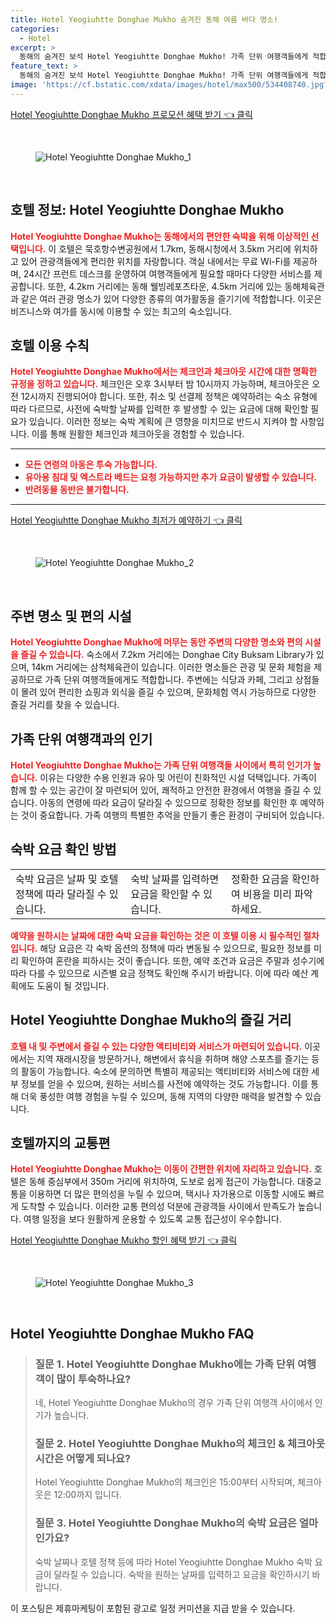 ```yaml
---
title: Hotel Yeogiuhtte Donghae Mukho 숨겨진 동해 여름 바다 명소!
categories:
  - Hotel
excerpt: >
  동해의 숨겨진 보석 Hotel Yeogiuhtte Donghae Mukho! 가족 단위 여행객들에게 적합한 이 3성급 호텔은 무료 WiFi와 24시간 프런트 서비스를 제공하며 주변 명소 탐방에 최적입니다. 해변의 경치를 만끽하며 특별한 휴식을 즐겨보세요!
feature_text: >
  동해의 숨겨진 보석 Hotel Yeogiuhtte Donghae Mukho! 가족 단위 여행객들에게 적합한 이 3성급 호텔은 무료 WiFi와 24시간 프런트 서비스를 제공하며 주변 명소 탐방에 최적입니다. 해변의 경치를 만끽하며 특별한 휴식을 즐겨보세요!
image: 'https://cf.bstatic.com/xdata/images/hotel/max500/534408740.jpg?k=f5f07913069499a54ca631b6cb5a922cb54bbb63c11919b23839387ebc2084ef&o=&hp=1'
---
```


<p><a class="modoo-button" href="https://tinyurl.com/2bzbcdob" rel="nofollow noopener">Hotel Yeogiuhtte Donghae Mukho 프로모션 혜택 받기 👈 클릭</a></p><br/>
<figure class="image"><img alt="Hotel Yeogiuhtte Donghae Mukho_1" src="https://cf.bstatic.com/xdata/images/hotel/max1024x768/534408710.jpg?k=15f4928f12b0512ab2b5216a50acda0e8e309ae0663a1c705b68a79bc9c9884c&amp;o=&amp;hp=1"/></figure><br/>

<h2 id="호텔_정보">호텔 정보: Hotel Yeogiuhtte Donghae Mukho</h2>
<p><b><span style="color: #ee2323;">Hotel Yeogiuhtte Donghae Mukho는 동해에서의 편안한 숙박을 위해 이상적인 선택입니다.</span></b> 이 호텔은 묵호항수변공원에서 1.7km, 동해시청에서 3.5km 거리에 위치하고 있어 관광객들에게 편리한 위치를 자랑합니다. 객실 내에서는 무료 Wi-Fi를 제공하며, 24시간 프런트 데스크를 운영하여 여행객들에게 필요할 때마다 다양한 서비스를 제공합니다. 또한, 4.2km 거리에는 동해 웰빙레포츠타운, 4.5km 거리에 있는 동해체육관과 같은 여러 관광 명소가 있어 다양한 종류의 여가활동을 즐기기에 적합합니다. 이곳은 비즈니스와 여가를 동시에 이용할 수 있는 최고의 숙소입니다.</p>
<h2 id="이용_수칙">호텔 이용 수칙</h2>
<p><b><span style="color: #ee2323;">Hotel Yeogiuhtte Donghae Mukho에서는 체크인과 체크아웃 시간에 대한 명확한 규정을 정하고 있습니다.</span></b> 체크인은 오후 3시부터 밤 10시까지 가능하며, 체크아웃은 오전 12시까지 진행되어야 합니다. 또한, 취소 및 선결제 정책은 예약하려는 숙소 유형에 따라 다르므로, 사전에 숙박할 날짜를 입력한 후 발생할 수 있는 요금에 대해 확인할 필요가 있습니다. 이러한 정보는 숙박 계획에 큰 영향을 미치므로 반드시 지켜야 할 사항입니다. 이를 통해 원활한 체크인과 체크아웃을 경험할 수 있습니다.</p>
<hr/>
<ul>
<li><b><span style="color: #ee2323;">모든 연령의 아동은 투숙 가능합니다.</span></b></li>
<li><b><span style="color: #ee2323;">유아용 침대 및 엑스트라 베드는 요청 가능하지만 추가 요금이 발생할 수 있습니다.</span></b></li>
<li><b><span style="color: #ee2323;">반려동물 동반은 불가합니다.</span></b></li>
</ul>
<hr/>
<p><a class="modoo-button" href="https://tinyurl.com/2bzbcdob" rel="nofollow noopener">Hotel Yeogiuhtte Donghae Mukho 최저가 예약하기 👈 클릭</a></p><br/>
<figure class="image"><img alt="Hotel Yeogiuhtte Donghae Mukho_2" src="https://cf.bstatic.com/xdata/images/hotel/max500/534408740.jpg?k=f5f07913069499a54ca631b6cb5a922cb54bbb63c11919b23839387ebc2084ef&amp;o=&amp;hp=1"/></figure><br/>
<h2 id="주변_명소">주변 명소 및 편의 시설</h2>
<p><b><span style="color: #ee2323;">Hotel Yeogiuhtte Donghae Mukho에 머무는 동안 주변의 다양한 명소와 편의 시설을 즐길 수 있습니다.</span></b> 숙소에서 7.2km 거리에는 Donghae City Buksam Library가 있으며, 14km 거리에는 삼척체육관이 있습니다. 이러한 명소들은 관광 및 문화 체험을 제공하므로 가족 단위 여행객들에게도 적합합니다. 주변에는 식당과 카페, 그리고 상점들이 몰려 있어 편리한 쇼핑과 외식을 즐길 수 있으며, 문화체험 역시 가능하므로 다양한 즐길 거리를 찾을 수 있습니다.</p>
<h2 id="가족_단위_여행">가족 단위 여행객과의 인기</h2>
<p><b><span style="color: #ee2323;">Hotel Yeogiuhtte Donghae Mukho는 가족 단위 여행객들 사이에서 특히 인기가 높습니다.</span></b> 이유는 다양한 수용 인원과 유아 및 어린이 친화적인 시설 덕택입니다. 가족이 함께 할 수 있는 공간이 잘 마련되어 있어, 쾌적하고 안전한 환경에서 여행을 즐길 수 있습니다. 아동의 연령에 따라 요금이 달라질 수 있으므로 정확한 정보를 확인한 후 예약하는 것이 중요합니다. 가족 여행의 특별한 추억을 만들기 좋은 환경이 구비되어 있습니다.</p>
<h2 id="숙박_요금_확인">숙박 요금 확인 방법</h2>
<table>
<tr>
<td>숙박 요금은 날짜 및 호텔 정책에 따라 달라질 수 있습니다.</td>
<td>숙박 날짜를 입력하면 요금을 확인할 수 있습니다.</td>
<td>정확한 요금을 확인하여 비용을 미리 파악하세요.</td>
</tr>
</table>
<p><b><span style="color: #ee2323;">예약을 원하시는 날짜에 대한 숙박 요금을 확인하는 것은 이 호텔 이용 시 필수적인 절차입니다.</span></b> 해당 요금은 각 숙박 옵션의 정책에 따라 변동될 수 있으므로, 필요한 정보를 미리 확인하여 혼란을 피하시는 것이 좋습니다. 또한, 예약 조건과 요금은 주말과 성수기에 따라 다를 수 있으므로 시즌별 요금 정책도 확인해 주시기 바랍니다. 이에 따라 예산 계획에도 도움이 될 것입니다.</p>
<h2 id="즐길_거리">Hotel Yeogiuhtte Donghae Mukho의 즐길 거리</h2>
<p><b><span style="color: #ee2323;">호텔 내 및 주변에서 즐길 수 있는 다양한 액티비티와 서비스가 마련되어 있습니다.</span></b> 이곳에서는 지역 재래시장을 방문하거나, 해변에서 휴식을 취하며 해양 스포츠를 즐기는 등의 활동이 가능합니다. 숙소에 문의하면 특별히 제공되는 액티비티와 서비스에 대한 세부 정보를 얻을 수 있으며, 원하는 서비스를 사전에 예약하는 것도 가능합니다. 이를 통해 더욱 풍성한 여행 경험을 누릴 수 있으며, 동해 지역의 다양한 매력을 발견할 수 있습니다.</p>
<h2 id="교통편">호텔까지의 교통편</h2>
<p><b><span style="color: #ee2323;">Hotel Yeogiuhtte Donghae Mukho는 이동이 간편한 위치에 자리하고 있습니다.</span></b> 호텔은 동해 중심부에서 350m 거리에 위치하여, 도보로 쉽게 접근이 가능합니다. 대중교통을 이용하면 더 많은 편의성을 누릴 수 있으며, 택시나 자가용으로 이동할 시에도 빠르게 도착할 수 있습니다. 이러한 교통 편의성 덕분에 관광객들 사이에서 만족도가 높습니다. 여행 일정을 보다 원활하게 운용할 수 있도록 교통 접근성이 우수합니다.</p>

<p><a class="modoo-button" href="https://tinyurl.com/2bzbcdob" rel="nofollow noopener">Hotel Yeogiuhtte Donghae Mukho 할인 혜택 받기 👈 클릭</a></p><br>

<figure class="image"><img src="https://cf.bstatic.com/xdata/images/hotel/max500/534408727.jpg?k=b5db77bf06843b87c3487e303de08e447f87e82b858d3dc94019317699699432&o=&hp=1" alt="Hotel Yeogiuhtte Donghae Mukho_3"></figure><br>
<h2 id="Hotel Yeogiuhtte Donghae Mukho_FAQ">Hotel Yeogiuhtte Donghae Mukho FAQ</h2>
<div itemscope="" itemtype="https://schema.org/FAQPage"> 
<blockquote> 
<div itemscope="" itemprop="mainEntity" itemtype="https://schema.org/Question"> 
<h3 id="질문_1" itemprop="name">질문 1. Hotel Yeogiuhtte Donghae Mukho에는 가족 단위 여행객이 많이 투숙하나요?</h3> 
<div itemscope="" itemprop="acceptedAnswer" itemtype="https://schema.org/Answer"> 
<span itemprop="text"> 
<p>네, Hotel Yeogiuhtte Donghae Mukho의 경우 가족 단위 여행객 사이에서 인기가 높습니다.</p> 
</span> 
</div> 
</div> 

<div itemscope="" itemprop="mainEntity" itemtype="https://schema.org/Question"> 
<h3 id="질문_2" itemprop="name">질문 2. Hotel Yeogiuhtte Donghae Mukho의 체크인 & 체크아웃 시간은 어떻게 되나요?</h3> 
<div itemscope="" itemprop="acceptedAnswer" itemtype="https://schema.org/Answer"> 
<span itemprop="text"> 
<p>Hotel Yeogiuhtte Donghae Mukho의 체크인은 15:00부터 시작되며, 체크아웃은 12:00까지 입니다.</p> 
</span> 
</div> 
</div> 

<div itemscope="" itemprop="mainEntity" itemtype="https://schema.org/Question"> 
<h3 id="질문_3" itemprop="name">질문 3. Hotel Yeogiuhtte Donghae Mukho의 숙박 요금은 얼마인가요?</h3> 
<div itemscope="" itemprop="acceptedAnswer" itemtype="https://schema.org/Answer"> 
<span itemprop="text"> 
<p>숙박 날짜나 호텔 정책 등에 따라 Hotel Yeogiuhtte Donghae Mukho 숙박 요금이 달라질 수 있습니다. 숙박을 원하는 날짜를 입력하고 요금을 확인하시기 바랍니다.</p> 
</span> 
</div> 
</div> 
</blockquote> 
</div><p>이 포스팅은 제휴마케팅이 포함된 광고로 일정 커미션을 지급 받을 수 있습니다.</p>

